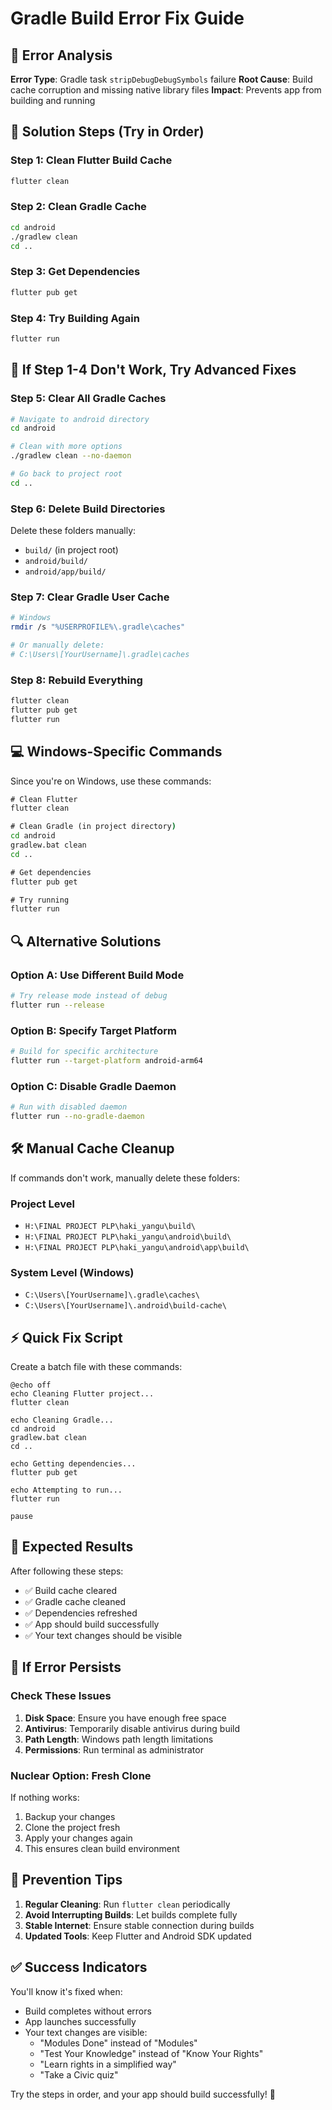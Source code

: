 # Gradle Build Error Fix Guide

## 🐛 **Error Analysis**

**Error Type**: Gradle task `stripDebugDebugSymbols` failure
**Root Cause**: Build cache corruption and missing native library files
**Impact**: Prevents app from building and running

## 🔧 **Solution Steps (Try in Order)**

### **Step 1: Clean Flutter Build Cache**
```bash
flutter clean
```

### **Step 2: Clean Gradle Cache**
```bash
cd android
./gradlew clean
cd ..
```

### **Step 3: Get Dependencies**
```bash
flutter pub get
```

### **Step 4: Try Building Again**
```bash
flutter run
```

## 🚀 **If Step 1-4 Don't Work, Try Advanced Fixes**

### **Step 5: Clear All Gradle Caches**
```bash
# Navigate to android directory
cd android

# Clean with more options
./gradlew clean --no-daemon

# Go back to project root
cd ..
```

### **Step 6: Delete Build Directories**
Delete these folders manually:
- `build/` (in project root)
- `android/build/` 
- `android/app/build/`

### **Step 7: Clear Gradle User Cache**
```bash
# Windows
rmdir /s "%USERPROFILE%\.gradle\caches"

# Or manually delete:
# C:\Users\[YourUsername]\.gradle\caches
```

### **Step 8: Rebuild Everything**
```bash
flutter clean
flutter pub get
flutter run
```

## 💻 **Windows-Specific Commands**

Since you're on Windows, use these commands:

```cmd
# Clean Flutter
flutter clean

# Clean Gradle (in project directory)
cd android
gradlew.bat clean
cd ..

# Get dependencies
flutter pub get

# Try running
flutter run
```

## 🔍 **Alternative Solutions**

### **Option A: Use Different Build Mode**
```bash
# Try release mode instead of debug
flutter run --release
```

### **Option B: Specify Target Platform**
```bash
# Build for specific architecture
flutter run --target-platform android-arm64
```

### **Option C: Disable Gradle Daemon**
```bash
# Run with disabled daemon
flutter run --no-gradle-daemon
```

## 🛠️ **Manual Cache Cleanup**

If commands don't work, manually delete these folders:

### **Project Level**
- `H:\FINAL PROJECT PLP\haki_yangu\build\`
- `H:\FINAL PROJECT PLP\haki_yangu\android\build\`
- `H:\FINAL PROJECT PLP\haki_yangu\android\app\build\`

### **System Level (Windows)**
- `C:\Users\[YourUsername]\.gradle\caches\`
- `C:\Users\[YourUsername]\.android\build-cache\`

## ⚡ **Quick Fix Script**

Create a batch file with these commands:

```batch
@echo off
echo Cleaning Flutter project...
flutter clean

echo Cleaning Gradle...
cd android
gradlew.bat clean
cd ..

echo Getting dependencies...
flutter pub get

echo Attempting to run...
flutter run

pause
```

## 🎯 **Expected Results**

After following these steps:
- ✅ Build cache cleared
- ✅ Gradle cache cleaned
- ✅ Dependencies refreshed
- ✅ App should build successfully
- ✅ Your text changes should be visible

## 🚨 **If Error Persists**

### **Check These Issues**
1. **Disk Space**: Ensure you have enough free space
2. **Antivirus**: Temporarily disable antivirus during build
3. **Path Length**: Windows path length limitations
4. **Permissions**: Run terminal as administrator

### **Nuclear Option: Fresh Clone**
If nothing works:
1. Backup your changes
2. Clone the project fresh
3. Apply your changes again
4. This ensures clean build environment

## 📝 **Prevention Tips**

1. **Regular Cleaning**: Run `flutter clean` periodically
2. **Avoid Interrupting Builds**: Let builds complete fully
3. **Stable Internet**: Ensure stable connection during builds
4. **Updated Tools**: Keep Flutter and Android SDK updated

## ✅ **Success Indicators**

You'll know it's fixed when:
- Build completes without errors
- App launches successfully
- Your text changes are visible:
  - "Modules Done" instead of "Modules"
  - "Test Your Knowledge" instead of "Know Your Rights"
  - "Learn rights in a simplified way"
  - "Take a Civic quiz"

Try the steps in order, and your app should build successfully! 🚀
